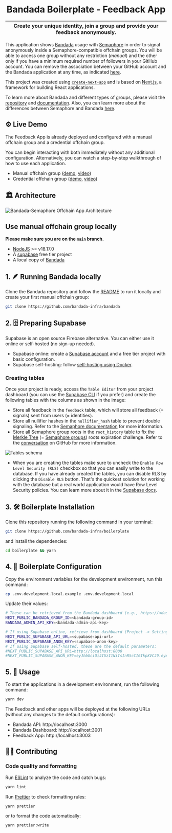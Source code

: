<p align="center">
    <h1 align="center">
      Bandada Boilerplate - Feedback App
    </h1>
</p>

| Create your unique identity, join a group and provide your feedback anonymously. |
| -------------------------------------------------------------------------------- |

This application shows [Bandada](https://github.com/bandada-infra/bandada) usage with [Semaphore](https://github.com/semaphore-protocol/semaphore) in order to signal anonymously inside a Semaphore-compatible offchain groups. You will be able to access one group without any restriction (_manual_) and the other only if you have a minimum required number of followers in your GitHub account. You can remove the association between your GitHub account and the Bandada application at any time, as indicated [here](https://docs.github.com/en/apps/oauth-apps/maintaining-oauth-apps/deleting-an-oauth-app).

This project was created using [`create-next-app`](https://github.com/vercel/next.js/tree/canary/packages/create-next-app) and is based on [Next.js](https://nextjs.org/), a framework for building React applications.

To learn more about Bandada and different types of groups, please visit the [repository](https://github.com/bandada-infra/bandada) and [documentation](https://pse-team.notion.site/Bandada-82d0d9d3c6b64b7bb2a09d4c7647c083?pvs=4). Also, you can learn more about the differences between Semaphore and Bandada [here](https://pse-team.notion.site/pse-team/Bandada-vs-Semaphore-00d4bb92c9684bc0b1340301fc594dc9).

## ⚙️ Live Demo

The Feedback App is already deployed and configured with a manual offchain group and a credential offchain group.

You can begin interacting with both immediately without any additional configuration. Alternatively, you can watch a step-by-step walkthrough of how to use each application.

- Manual offchain group ([demo](https://demo.bandada.pse.dev/), [video](https://youtu.be/ji6E5ES8JcI))
- Credential offchain group ([demo](https://credential-bandada-semaphore.vercel.app/), [video](https://youtu.be/K_rAzjDPYyI))

## :classical_building: Architecture

![Bandada-Semaphore Offchain App Architecture](https://github.com/vplasencia/bandada-semaphore-demo/assets/52170174/b8d43564-01b3-4b7c-ae56-6efb1c5a8773)

## Use manual offchain group locally

**Please make sure you are on the `main` branch.**

- [NodeJS](https://nodejs.org/en) >= v18.17.0
- A [supabase](https://supabase.com/) free tier project
- A local copy of [Bandada](https://github.com/bandada-infra/bandada)

## 1. 🪶 Running Bandada locally

Clone the Bandada repository and follow the [README](https://github.com/bandada-infra/bandada/blob/main/README.md) to run it locally and create your first manual offchain group:

```bash
git clone https://github.com/bandada-infra/bandada
```

## 2. 🗄️ Preparing Supabase

Supabase is an open source Firebase alternative. You can either use it online or self-hosted (no sign-up needed).

- Supabase online: create a [Supabase account](https://supabase.com/dashboard/sign-up) and a free tier project with basic configuration.
- Supabase self-hosting: follow [self-hosting using Docker](https://supabase.com/docs/guides/self-hosting/docker).

### Creating tables

Once your project is ready, access the `Table Editor` from your project dashboard (you can use the [Supabase CLI](https://supabase.com/docs/guides/cli/local-development) if you prefer) and create the following tables with the columns as shown in the image:

- Store all feedback in the `feedback` table, which will store all feedback (= signals) sent from users (= identities).
- Store all nullifier hashes in the `nullifier_hash` table to prevent double signaling. Refer to the [Semaphore documentation](https://docs.semaphore.pse.dev/glossary#nullifier) for more information.
- Store all Semaphore group roots in the `root_history` table to fix the [Merkle Tree](https://github.com/semaphore-protocol/semaphore/issues/98) (= [Semaphore groups](https://github.com/semaphore-protocol/semaphore/issues/98)) roots expiration challenge. Refer to the [conversation](https://github.com/semaphore-protocol/semaphore/issues/98) on GitHub for more information.

![Tables schema](https://github.com/user-attachments/assets/26070dfe-189b-40f0-8ebd-f47e2a721350)

- When you are creating the tables make sure to uncheck the `Enable Row Level Security (RLS)` checkbox so that you can easily write to the database. If you have already created the tables, you can disable RLS by clicking the `Disable RLS` button. That's the quickest solution for working with the database but a real world application would have Row Level Security policies. You can learn more about it in the [Supabase docs](https://supabase.com/docs/guides/database/postgres/row-level-security).

## 3. 🛠 Boilerplate Installation

Clone this repository running the following command in your terminal:

```bash
git clone https://github.com/bandada-infra/boilerplate
```

and install the dependencies:

```bash
cd boilerplate && yarn
```

## 4. 🔧 Boilerplate Configuration

Copy the environment variables for the development environment, run this command:

```bash
cp .env.development.local.example .env.development.local
```

Update their values:

```bash
# These can be retrieved from the Bandada dashboard (e.g., https://<dashboard_url>/groups/off-chain/<group_id>).
NEXT_PUBLIC_BANDADA_GROUP_ID=<bandada-group-id>
BANDADA_ADMIN_API_KEY=<bandada-admin-api-key>

# If using Supabase online, retrieve from dashboard (Project -> Settings -> API -> URL & Project API keys).
NEXT_PUBLIC_SUPABASE_API_URL=<supabase-api-url>
NEXT_PUBLIC_SUPABASE_ANON_KEY=<supabase-anon-key>
# If using Supabase self-hosted, these are the default parameters:
#NEXT_PUBLIC_SUPABASE_API_URL=http://localhost:8000
#NEXT_PUBLIC_SUPABASE_ANON_KEY=eyJhbGciOiJIUzI1NiIsInR5cCI6IkpXVCJ9.eyAgCiAgICAicm9sZSI6ICJzZXJ2aWNlX3JvbGUiLAogICAgImlzcyI6ICJzdXBhYmFzZS1kZW1vIiwKICAgICJpYXQiOiAxNjQxNzY5MjAwLAogICAgImV4cCI6IDE3OTk1MzU2MDAKfQ.DaYlNEoUrrEn2Ig7tqibS-PHK5vgusbcbo7X36XVt4Q

```

## 5. 📜 Usage

To start the applications in a development environment, run the following command:

```bash
yarn dev
```

The Feedback and other apps will be deployed at the following URLs (without any changes to the default configurations):

- Bandada API: http://localhost:3000
- Bandada Dashboard: http://localhost:3001
- Feedback App: http://localhost:3003

## 👨‍💻 Contributing

### Code quality and formatting

Run [ESLint](https://eslint.org/) to analyze the code and catch bugs:

```bash
yarn lint
```

Run [Prettier](https://prettier.io/) to check formatting rules:

```bash
yarn prettier
```

or to format the code automatically:

```bash
yarn prettier:write
```
